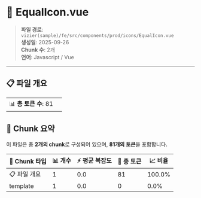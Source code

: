 # 📄 EqualIcon.vue

> **파일 경로**: `vizier(sample)/fe/src/components/prod/icons/EqualIcon.vue`  
> **생성일**: 2025-09-26  
> **Chunk 수**: 2개  
> **언어**: Javascript / Vue
---


## 📋 파일 개요

| | |
|--|--|
| 📊 **총 토큰 수**: 81 |  |






## 🧩 Chunk 요약

이 파일은 총 **2개의 chunk**로 구성되어 있으며, **81개의 토큰**을 포함합니다.

| 🧩 Chunk 타입 | 📊 개수 | ⚡ 평균 복잡도 | 📝 총 토큰 | 📈 비율 |
|---------------|--------|-------------|----------|--------|
| 📋 파일 개요 | 1 | 0.0 | 81 | 100.0% |
| template | 1 | 0.0 | 0 | 0.0% |

